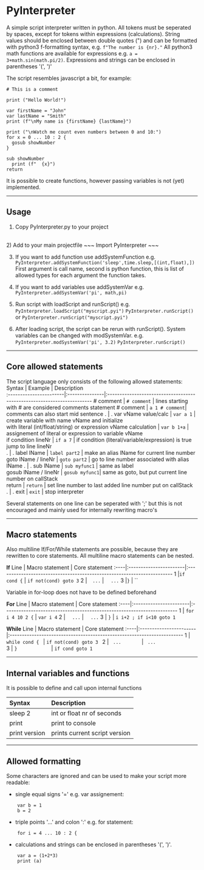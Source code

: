 PyInterpreter
=============

A simple script interpreter written in python. All tokens must be seperated by spaces, except for tokens within expressions (calculations).
String values should be enclosed between double quotes (") and can be formatted with python3 f-formatting syntax, e.g. `f"The number is {nr}."`
All python3 math functions are available for expressions e.g. `a = 3+math.sin(math.pi/2)`. Expressions and strings can be enclosed in parentheses '(', ')'

The script resembles javascript a bit, for example:
~~~
# This is a comment

print ("Hello World!")

var firstName = "John"
var lastName = "Smith"
print (f"\nMy name is {firstName} {lastName}")

print ("\nWatch me count even numbers between 0 and 10:")
for x = 0 ... 10 : 2 {
  gosub showNumber
}

sub showNumber
  print (f"  {x}")
return                                   
~~~

It is possible to create functions, however passing variables is not (yet) implemented.

---

Usage
-----
1) Copy PyInterpreter.py to your project
<br/>
2) Add to your main projectfile
~~~
    Import PyInterpreter
~~~

3) If you want to add function use addSystemFunction e.g.
```PyInterpreter.addSystemFunction('sleep',time.sleep,[(int,float),])```<br/>
First argument is call name, second is python function, this is list of allowed types for each argument the function takes.

4) If you want to add variables use addSystemVar e.g.
```PyInterpreter.addSystemVar('pi', math,pi)```<br/>

5) Run script with loadScript and runScript() e.g.
```PyInterpreter.loadScript("myscript.pyi")```
```PyInterpreter.runScript()```
or
```PyInterpreter.runScript("myscript.pyi")```

6) After loading script, the script can be rerun with runScript(). 
System variables can be changed with modSystemVar. e.g.
```PyInterpreter.modSystemVar('pi', 3.2)```
```PyInterpreter.runScript()```

---  
  
  
Core allowed statements
-----------------------
The script language only consists of the following allowed statements:
Syntax                  | Example        | Description                                                             
:-----------------------|:---------------|:-----------------------------------------------------------------------
\# comment              | `# comment`    | lines starting with # are considered comments
statement # comment     | `a 1 # comment`| comments can also start mid sentence
.                       | .
var vName value/calc    | `var a 1`      | create variable with name vName and initialize <br/> with literal (int/float/string) or expression 
vName calculation       | `var b 1+a`    | assignement of literal or expression to variable vName  
if condition lineNr     | `if a 7`       | if condition (literal/variable/expression) is true jump to line lineNr  
.                       | .
label lName             | `label part2`  | make an alias lName for current line number                     
goto lName / lineNr     | `goto part2`   | go to line number associated with alias lName
.                       | .
sub lName               | `sub myfunc1`  | same as label                     
gosub lName / lineNr    | `gosub myfunc1`| same as goto, but put current line number on callStack  
return                  | `return`       | set line number to last added line number put on callStack  
.                       | .
exit                    | `exit`         | stop interpreter  
  
Several statements on one line can be seperated with ';' but this is not encouraged and mainly used for internally rewriting macro's

---


Macro statements  
----------------
Also multiline If/For/While statements are possible, because they are rewritten to core statements.
All multiline macro statements can be nested.

**If**
Line | Macro statement        | Core statement
:----|:-----------------------|:-----------------------------------------------------------------------
1    |`if cond {`             | `if not(cond) goto 3`
2    |`  ...`                 | `  ...`
3    |`}`                     | ``

Variable in for-loop does not have to be defined beforehand

**For**
Line | Macro statement        | Core statement
:----|:-----------------------|:-----------------------------------------------------------------------
1    | `for i 4 10 2 {`       | `var i 4`
2    | `  ...`                | `  ...`
3    | `}`                    | `i i+2 ; if i<10 goto 1`

**While**
Line | Macro statement        | Core statement
:----|:-----------------------|:-----------------------------------------------------------------------
1    | `while cond { `        | `if not(cond) goto 3 `
2    | `  ...        `        | `  ...               `
3    | `}            `        | `if cond goto 1      `


---

Internal variables and functions
--------------------------------
It is possible to define and call upon internal functions

Syntax                  | Description
:-----------------------|:-----------------------------------------------------------------------
sleep 2                 | int or float nr of seconds
print                   | print to console
print version           | prints current script version
---

Allowed formatting
------------------
Some characters are ignored and can be used to make your script more readable:
- single equal signs '=' e.g. var assignement:
~~~
    var b = 1
    b = 2
~~~
- triple points '...' and colon ':' e.g. for statement:
~~~
    for i = 4 ... 10 : 2 {        
~~~
 - calculations and strings can be enclosed in parentheses '(', ')'.
~~~
    var a = (1+2*3)
    print (a)
~~~
   
